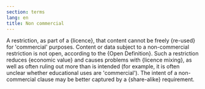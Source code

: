 ```yaml
---
section: terms
lang: en
title: Non commercial
---
```


A restriction, as part of a {licence}, that content cannot be freely {re-used} for 'commercial' purposes. Content or data subject to a non-commercial restriction is not open, according to the {Open Definition}. Such a restriction reduces {economic value} and causes problems with {licence mixing}, as well as often ruling out more than is intended (for example, it is often unclear whether educational uses are 'commercial'). The intent of a non-commercial clause may be better captured by a {share-alike} requirement.